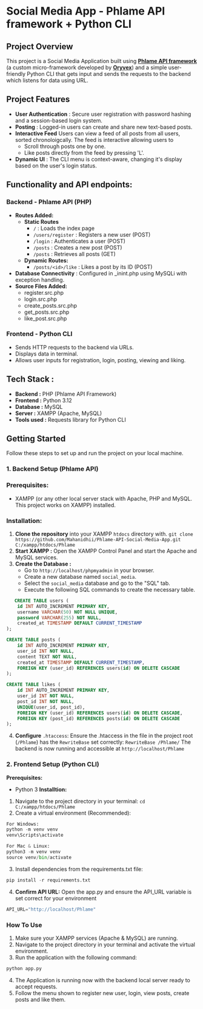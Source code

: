 # Social Media App - Phlame API framework + Python CLI

## Project Overview 
This project is a Social Media Application built using **[Phlame API framework](https://github.com/Oryvex/phlame)** (a custom micro-framework developed by **[Oryvex](https://github.com/Oryvex)**) and a simple user-friendly Python CLI that gets input and sends the requests to the backend which listens for data using URL.

## Project Features
- **User Authentication** : Secure user registration with password hashing and a session-based login system.
- **Posting** : Logged-in users can create and share new text-based posts.
- **Interactive Feed** Users can view a feed of all posts from all users, sorted chronoloigcally. The feed is interactive allowing users to 
    - Scroll through posts one by one.
    - Like posts directly from the feed by pressing 'L'.
- **Dynamic UI** : The CLI menu is context-aware, changing it's display based on the user's login status.


## Functionality and API endpoints: 
### **Backend** - Phlame API (PHP)
- **Routes Added:**
    - **Static Routes**
        - `/` : Loads the index page
        - `/users/register` : Registers a new user (POST)
        - `/login` : Authenticates a user (POST)
        - `/posts` : Creates a new post (POST)
        - `/posts` : Retrieves all posts (GET)
    - **Dynamic Routes:**
        - `/posts/<id>/like` : Likes a post by its ID (POST)
- **Database Connectivity** : Configured in _inint.php using MySQLi with exception handling.
- **Source Files Added:**
    - register.src.php
    - login.src.php
    - create_posts.src.php
    - get_posts.src.php
    - like_post.src.php

### Frontend - Python CLI
- Sends HTTP requests to the backend via URLs.
- Displays data in terminal.
- Allows user inputs for registration, login, posting, viewing and liking.  



## Tech Stack :
- **Backend :** PHP (Phlame API Framework)
- **Frontend :** Python 3.12
- **Database :** MySQL
- **Server :** XAMPP (Apache, MySQL)
- **Tools used :** Requests library for Python CLI


## Getting Started
Follow these steps to set up and run the project on your local machine.

### 1. Backend Setup (Phlame API)
### Prerequisites:
- XAMPP (or any other local server stack with Apache, PHP and MySQL. This project works on XAMPP) installed.
### Installation:
1. **Clone the repository** into your XAMPP ```htdocs``` directory with.
```git clone https://github.com/Mahanidhii/Phlame-API-Social-Media-App.git C:/xampp/htdocs/Phlame```
2. **Start XAMPP :** Open the XAMPP Control Panel and start the Apache and MySQL services.
3. **Create the Database :**
   - Go to ```http://localhost/phpmyadmin``` in your browser.
   - Create a new database named ```social_media```.
   - Select the ```social_media``` database and go to the "SQL" tab.
   - Execute the following SQL commands to create the necessary table.

```sql
   CREATE TABLE users (
    id INT AUTO_INCREMENT PRIMARY KEY,
    username VARCHAR(50) NOT NULL UNIQUE,
    password VARCHAR(255) NOT NULL,
    created_at TIMESTAMP DEFAULT CURRENT_TIMESTAMP
);

CREATE TABLE posts (
    id INT AUTO_INCREMENT PRIMARY KEY,
    user_id INT NOT NULL,
    content TEXT NOT NULL,
    created_at TIMESTAMP DEFAULT CURRENT_TIMESTAMP,
    FOREIGN KEY (user_id) REFERENCES users(id) ON DELETE CASCADE
);

CREATE TABLE likes (
    id INT AUTO_INCREMENT PRIMARY KEY,
    user_id INT NOT NULL,
    post_id INT NOT NULL,
    UNIQUE(user_id, post_id),
    FOREIGN KEY (user_id) REFERENCES users(id) ON DELETE CASCADE,
    FOREIGN KEY (post_id) REFERENCES posts(id) ON DELETE CASCADE
); 
```


4. **Configure** ```.htaccess```: Ensure the .htaccess in the file in the project root (```/Phlame```) has the ```RewriteBase``` set correctly:
```RewriteBase /Phlame/```
The backend is now running and accessible at ```http://localhost/Phlame```

### 2. Frontend Setup (Python CLI)
**Prerequisites:**
- Python 3
**Installtion:**
1. Navigate to the project directory in your terminal:
```cd C:/xampp/htdocs/Phlame```
2. Create a virtual environment (Recommended):

```python
For Windows:
python -m venv venv
venv\Scripts\activate 

For Mac & Linux:
python3 -m venv venv
source venv/bin/activate
```

3. Install dependencies from the requirements.txt file:
```python
pip install -r requirements.txt
```

4. **Confirm API URL:** Open the app.py and ensure the API_URL variable is set correct for your environment
```python
API_URL="http://localhost/Phlame"
```


### How To Use
1. Make sure your XAMPP services (Apache & MySQL) are running.
2. Navigate to the project directory in your terminal and activate the virtual environment.
3. Run the application with the following command:
```python
python app.py
```

4. The Application is running now with the backend local server ready to accept requests.
5. Follow the menu shown to register new user, login, view posts, create posts and like them.
